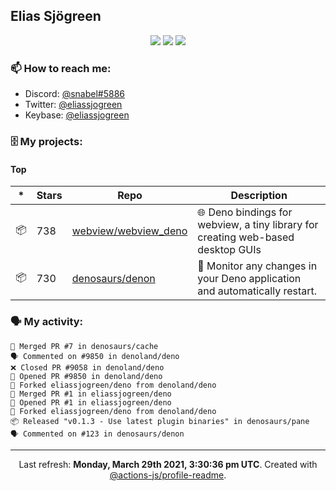 ## Elias Sjögreen

<p align="center">
  <img src="https://img.shields.io/badge/🎂-dec. 2003-success" />
  <img src="https://img.shields.io/badge/🌎-Stockholm-informational" />
  <img src="https://img.shields.io/badge/👦-He/Him-informational" />
</p>

### 📫 How to reach me:

- Discord: [@snabel#5886](https://discord.com/users/267978757799673866)
- Twitter: [@eliassjogreen](https://twitter.com/eliassjogreen)
- Keybase: [@eliassjogreen](https://keybase.io/eliassjogreen)

### 🗄 My projects:

#### Top
|*|Stars|Repo|Description|
|---|---|---|---|
| 📦 | 738 | [webview/webview_deno](https://github.com/webview/webview_deno) | 🌐 Deno bindings for webview, a tiny library for creating web-based desktop GUIs |
| 📦 | 730 | [denosaurs/denon](https://github.com/denosaurs/denon) | 👀 Monitor any changes in your Deno application and automatically restart. |

### 🗣 My activity:

```
🎉 Merged PR #7 in denosaurs/cache
🗣 Commented on #9850 in denoland/deno
❌ Closed PR #9058 in denoland/deno
💪 Opened PR #9850 in denoland/deno
🍴 Forked eliassjogreen/deno from denoland/deno
🎉 Merged PR #1 in eliassjogreen/deno
💪 Opened PR #1 in eliassjogreen/deno
🍴 Forked eliassjogreen/deno from denoland/deno
📦 Released "v0.1.3 - Use latest plugin binaries" in denosaurs/pane
🗣 Commented on #123 in denosaurs/denon
```

------------
<p align="center">Last refresh: <b>Monday, March 29th 2021, 3:30:36 pm UTC</b>. Created with <a href=https://github.com/marketplace/actions/profile-readme>@actions-js/profile-readme</a>.</p>
